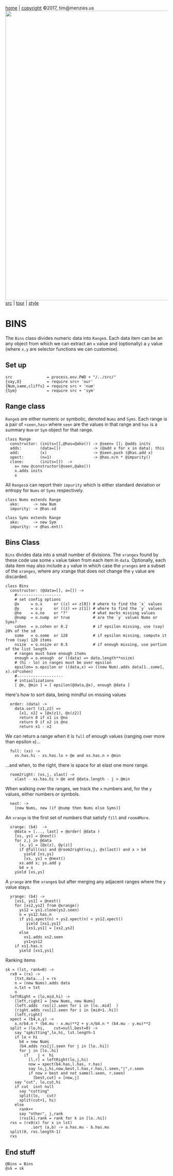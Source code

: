 [home](http://tiny.cc/koff) |
[copyright](https://github.com/koffee/script/blob/master/LICENSE.md) &copy;2017, tim&commat;menzies.us<br>
[<img width=900 src=https://raw.githubusercontent.com/koffee/script/master/img/head.jpg>](http://tiny.cc/koff)<br>
[src](https://github.com/koffee/script/tree/master/src) |
[tour](https://github.com/koffee/script/blob/master/docs/TOUR.md) |
[style](https://github.com/koffee/script/blob/master/docs/STYLE.md)

# BINS

The `Bins` class divides numeric data into `Range`s. Each data item can be an any object from which
we can extract an `x` value and (optionally) a `y` value (where `x,y` are selector
functions we can customise).

## Set up

    src               = process.env.PWD + "/../src/"
    {say,O}           = require src+ 'our'
    {Num,same,cliffs} = require src + 'num'
    {Sym}             = require src + 'sym'

## Range class

`Range`s are either numeric or symbolic, denoted `Nums` and `Syms`.
Each range is a pair  of `<seen,has>` where
`seen` are the values in that range and `has` is a summary `Num` or `Sym`
object for that range.

    class Range
      constructor: (inits=[],@has=@ako()) -> @seen= []; @adds inits
      adds:        (data=[])              -> (@add x for x in data); this
      add:         (x)                    -> @seen.push (@has.add x)
      xpect:       (n=1)                  -> @has.n/n * @impurity()
      clone:       (inits=[])  ->
        x= new @constructor(@seen,@ako())
        x.adds inits
        x

All `Ranges`s can report their `impurity`
which is either standard deviation or entropy for `Nums` or `Syms` respectively.

    class Nums extends Range
      ako:      -> new Num
      impurity: -> @has.sd

    class Syms extends Range
      ako:      -> new Sym
      impurity: -> @has.ent()

## Bins Class

`Bins` divides data into a small number of divisions.  The `xranges`
found by these code use some `x` value taken from each item in
`data`.  Optionally, each data item may also include a `y` value
in which case the `yranges` are a subset of the `xranges`, where
any xrange that does not change the `y` value are discarded.

    class Bins
      constructor: (@data=[], o=[]) ->
        #-------------------
        # set config options
        @x     = o.x     or ((z) => z[0]) # where to find the `x` values
        @y     = o.y     or ((z) => z[1]) # where to find the `y` values
        @no    = o.no    or "?"           # what marks missing values
        @nump  = o.nump  or true          # are the `y` values Nums or Syms?
        cohen  = o.cohen or 0.2           # if epsilon missing, use (say) 20% of the sd
        some   = o.some  or 128           # if epsilon missing, compute it from (say) 128 items
        nsize  = o.nsize or 0.5           # if enough missing, use portion of the list length
        # ranges must have enough items
        enough = o.enough  or ((data) => data.length**nsize)
        # (hi - lo) in ranges must be over epsilon
        epsilon= o.epsilon or ((data,x) => ((new Num).adds data[1..some], x).sd*cohen)
        #--------------------
        # intiailizations
        [ @e, @min ] = [ epsilon(@data,@x), enough @data ]

Here's how to sort data, being mindful on missing values

      order: (data) ->
        data.sort (z1,z2) =>
          [x1, x2] = [@x(z1), @x(z2)]
          return 0 if x1 is @no
          return 0 if x2 is @no
          return x1 - x2

We can return a range when it is `full` of enough values (ranging
over more than epsilon `e`)...

      full: (xs) ->
        xs.has.hi - xs.has.lo > @e and xs.has.n > @min

...and when, to the right, there is space for at elast one more range.

      room2right: (xs,j, xlast) ->
        xlast - xs.has.hi > @e and @data.length - j > @min

When walking over the ranges, we track the `x` numbers and, for the
`y` values, either numbers or symbols.

      next: ->
        [new Nums, new (if @nump then Nums else Syms)]

An `xrange` is the first set of numbers that satisfy `fill` and
`room4More`.

      xrange: (b4)  ->
        @data = [..., last] = @order( @data )
        [xs, ys] = @next()
        for z,j in @data
          [x, y] = [@x(z), @y(z)]
          if @full(xs) and @room2right(xs,j, @x(last)) and x > b4
            yield [xs,ys]
            [xs, ys] = @next()
          xs.add x; ys.add y
          b4 = x
        yield [xs,ys]

A `yrange` are the `xrange`s but after merging any adjacent ranges where the `y`
value stays.

      yrange: (b4) ->
        [xs1, ys1] = @next()
        for [xs2,ys2] from @xrange()
          ys12 = ys1.clone(ys2.seen)
          n = ys12.has.n
          if ys1.xpect(n) + ys2.xpect(n) < ys12.xpect()
             yield [xs1,ys1]
             [xs1,ys1] = [xs2,ys2]
          else
            xs1.adds xs2.seen
            ys1=ys12
        if xs1.has.n
          yield [xs1,ys1]

Ranking items

    sk = (lst, rank=0) ->
      rx0 = (rx) ->
        [txt,data...] = rx
        n = (new Nums).adds data
        n.txt = txt
        n
      leftRight = (lo,mid,hi) ->
        [left,right] = [new Nums, new Nums]
        (left.adds  rxs[i].seen for i in [lo..mid]  )
        (right.adds rxs[i].seen for i in [mid+1..hi])
        [left,right]
      xpect = (b4,x,y) ->
        x.n/b4.n * (b4.mu - x.mu)**2 + y.n/b4.n * (b4.mu - y.mu)**2
      split = (lo,hi,    cut=null,best=0) ->
        say "spkitting",lo,hi, lst.length-1
        if lo < hi 
          b4 = new Nums
          (b4.adds rxs[j].seen for j in [lo..hi])
          for j in [lo..hi]
            if    j <  hi
              [l,r] = leftRight(lo,j,hi)
              now = xpect(b4.has,l.has, r.has)
              say lo,j,hi,now,best,l.has,r.has,l.seen,"|",r.seen
              if now > best and not same(l.seen, r.seen)
                [best,cut] = [now,j]
        say "cut", lo,cut,hi
        if cut  isnt null
          say "cutting"
          split(lo,   cut)
          split(cut+1, hi)
        else
          rank++
          say "other", j,rank
          (rxs[k].rank = rank for k in [lo..hi])
      rxs = (rx0(x) for x in lst)
               .sort (a,b) -> a.has.mu - b.has.mu
      split(0, rxs.length-1)
      rxs

## End stuff

    @Bins = Bins
    @sk = sk
